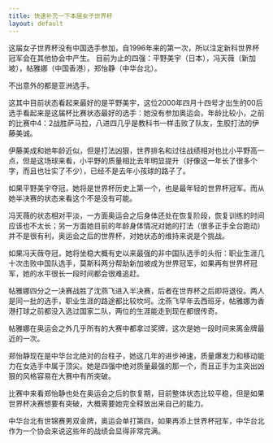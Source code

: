 ```yaml
---
title: 快速补充一下本届女子世界杯
layout: default
---
```


这届女子世界杯没有中国选手参加，自1996年来的第一次，所以注定新科世界杯冠军会在其他协会中产生。
目前为止的四强：平野美宇（日本），冯天薇（新加坡），帖雅娜（中国香港），郑怡静（中华台北）。

不出意外的都是亚洲选手。

这其中目前状态看起来最好的是平野美宇，这位2000年四月十四号才出生的00后选手看起来是这届杯比赛状态最好的选手：她没有参加奥运会，年龄比较小，之前的比赛中4：2战胜萨马拉，八进四几乎是教科书一样击败了队友，生胶打法的伊藤美诚。

伊藤美成和她年龄近似，但是打法凶狠，世界排名和过往战绩相对也比小平野高一点，但是这场球来看，小平野的质量相比去年明显提升（好像这一年长了很多个字，而且也壮实了不少），已经不是去年小孩球的路子了。

如果平野美宇夺冠，她将是世界杯历史上第一个，也是最年轻的世界杯冠军。而从她半决赛的状态来看这个不是没有可能。

冯天薇的状态相对平淡，一方面奥运会之后身体还处在恢复阶段，恢复训练的时间应该也不太长；另一方面她目前的年龄身体情况对她的打法（很多正手全台跑动）并不是很有利，奥运会之后的世界杯，对她状态的维持来说是个挑战。

如果冯天薇夺冠，她将坐稳大概有史以来最强的非中国队选手的头衔：职业生涯几十次击败中国队选手，莫斯科两分帮助新加坡成为世界冠军，如果再有世界杯冠军，她的水平很长一段时间都会很难追赶。

帖雅娜四分之一决赛战胜了沈燕飞进入半决赛，后者在世界杯之后即将退役。两人是同一批的选手，职业生涯的路途都比较坎坷。沈燕飞早年去西班牙，帖雅娜为香港打球之前都没入选过国家二队，两位的生涯能走到现在都很传奇。

帖雅娜在奥运会之外几乎所有的大赛中都拿过奖牌，这次是她一段时间来离金牌最近的一次。

郑怡静现在是中华台北绝对的台柱子，她这几年的进步神速，质量爆发力和移动能力在女选手中属于顶尖。她是四强中绝对质量最强的那一个，而且正手为主突出凶狠的风格容易在大赛中有所突破。

比赛中来看郑怡静也处在奥运会之后的恢复期，目前整体状态比较平稳，但是如果世界杯决赛想要有突破，大概需要她完全释放出来自己的能力。

中华台北有世锦赛男双金牌，奥运会单打第四，如果再添上世界杯冠军，中华台北作为一个协会来说这些年的战绩会显得非常完满。
